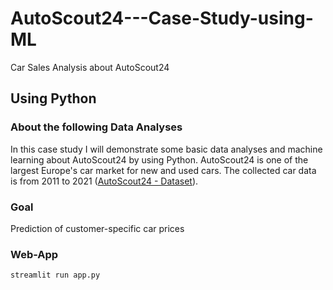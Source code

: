 # AutoScout24---Case-Study-using-ML
Car Sales Analysis about AutoScout24

## Using Python


### About the following Data Analyses

In this case study I will demonstrate some basic data analyses and machine learning about AutoScout24 by using Python. AutoScout24 is one of the largest Europe's car market for new and used cars. The collected car data is from 2011 to 2021 ([AutoScout24 - Dataset](https://www.kaggle.com/datasets/ander289386/cars-germany)).

### Goal

Prediction of customer-specific car prices

### Web-App
```bash
streamlit run app.py
